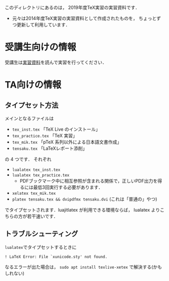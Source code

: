 このディレクトリにあるのは，
2019年度TeX実習の実習資料です．
* 元々は2014年度TeX実習の実習資料として作成されたものを，
  ちょっとずつ更新して利用しています．

# 受講生向けの情報
受講生は[実習資料](tex_practice.md)を読んで実習を行ってください．

# TA向けの情報
## タイプセット方法
メインとなるファイルは

* `tex_inst.tex`     「TeX Live のインストール」
* `tex_practice.tex` 「TeX 実習」
* `tex_mik.tex`      「pTeX 系列以外による日本語文書作成」
* `tensaku.tex`      「LaTeXレポート添削」

の 4 つです．
それぞれ

* `lualatex tex_inst.tex`
* `lualatex tex_practice.tex`
    * PDFブックマーク中に相互参照が含まれる関係で，正しいPDF出力を得るには最低3回実行する必要があります．
* `xelatex tex_mik.tex`
* `platex tensaku.tex && dvipdfmx tensaku.dvi` (これは「普通の」やつ)

でタイプセットされます．luajitlatex が利用できる環境ならば，
lualatex よりこちらの方が若干速いです．

## トラブルシューティング
`lualatex`でタイプセットするときに
```
! LaTeX Error: File `xunicode.sty' not found.
```
なるエラーが出た場合は，
`sudo apt install texlive-xetex`
で解決する(かもしれない)
